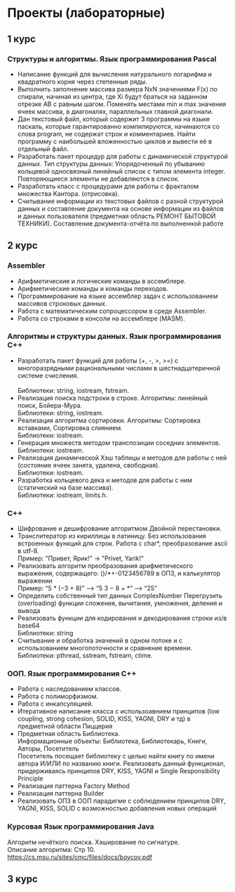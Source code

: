 #  Проекты (лабораторные)

## 1 курс
### Структуры и алгоритмы. Язык программирования Pascal

- Написание функций для вычисления натурального логарифма и квадратного корня через степенные ряды. 
-	Выполнить заполнение массива размера NxN значениями F(x) по спирали, начиная из центра, где Xi будут браться на заданном отрезке AB с равным шагом. Поменять местами min и max значения ячеек массива, в диагоналях, параллельных главной диагонали.
-	Дан текстовый файл, который содержит 3 программы на языке паскаль, которые гарантированно компилируются, начинаются со слова program, не содержат строк и комментариев. Найти программу с наибольшей вложенностью циклов и вывести её в отдельный файл.
-	Разработать пакет процедур для работы с динамической структурой данных.
Тип структуры данных: Упорядоченный по убыванию кольцевой односвязный линейный список с типом элемента integer. Повторяющиеся элементы не добавляются в список.
-	Разработать класс с процедурами для работы с фракталом множества Kантора. (отрисовка).
-	Считывание информации из текстовых файлов с разной структурой данных и составление документа на основе информации из файлов и данных пользователя (предметная область РЕМОНТ БЫТОВОЙ ТЕХНИКИ). Составление документа-отчёта по выполненной работе

## 2 курс
### Assembler

-	Арифметические и логические команды в ассемблере.
-	Арифметические команды и команды переходов.
-	Программирование на языке ассемблер задач с использованием массивов строковых данных.
-	Работа с математическим сопроцессором в среде Assembler.
-	Работа со строками в консоли на ассемблере (MASM).

### Алгоритмы и структуры данных. Язык программирования С++

-	Разработать пакет функций для работы (+, -, >, >=) с многоразрядными рациональными числами в шестнадцатеричной системе счисления.  
<br>Библиотеки: string, iostream, fstream.
-	Реализация поиска подстроки в строке. Алгоритмы: линейный поиск, Бойера-Мура. 
<br>Библиотеки: string, iostream.
-	Реализация алгоритма сортировки. Алгоритмы: Сортировка вставками, Сортировка слиянием.
<br>Библиотеки: iostream.
-	Генерация множеств методом транспозиции соседних элементов.
<br>Библиотеки: iostream.
-	Реализация динамической Хэш таблицы и методов для работы с ней (состояние ячеек занята, удалена, свободная). 
<br>Библиотеки: iostream.
-	Разработка кольцевого дека и методов для работы с ним (статический на базе массива).
<br>Библиотеки: iostream, limits.h.


### С++

-	Шифрование и дешифрование алгоритмом Двойной перестановки.
-	Транслитератор из кириллицы в латиницу. Без использования встроенных функций для строк. Работа с char*, преобразование ascii в utf-8. 
<br>Пример: "Привет, Ярик!" -> "Privet, Yarik!"
-	Реализовать алгоритм преобразования арифметического выражения, содержащего: ()/*+-0123456789 в ОПЗ, и калькулятор выражении
<br>Пример: “5 * (−3 + 8)” --> “5 3 − 8 + *” --> “25”
-	Определить собственный тип данных ComplexNumber
Перегрузить (overloading) функции сложения, вычитания, умножения, деления и вывода
-	Реализовать функции для кодирования и декодирования строки из/в base64
<br>Библиотеки: string
-	Считывание и обработка значений в одном потоке и с использованием многопоточности и сравнение времени. 
<br>Библиотеки: pthread, sstream, fstream, ctime.


### ООП. Язык программирования С++

- Работа с наследованием классов.
- Работа с полиморфизмом.
- Работа с инкапсуляцией.
- Итеративное написание класса с использоавнием принципов (low coupling, strong cohesion, SOLID, KISS, YAGNI, DRY и тд) в предметной области Пиццерия
- Предметная область Библиотека.
<br>Информационные объекты: Библиотека, Библиотекарь, Книги, Авторы, Посетитель
<br>Посетитель посещает библиотеку с целью найти книгу по имени автора И/ИЛИ по названию книги. Реализовать данный функционал, придерживаясь принципов DRY, KISS, YAGNI и Single Responsibility Principle
- Реализация паттерна Factory Method
- Реализация паттерна Builder
- Реализовать ОПЗ в ООП парадигме с соблюдением принципов DRY, YAGNI, KISS, SOLID с возможностью добавления новых операций

### Курсовая Язык программирования Java
Алгоритм нечёткого поиска. Хэширование по сигнатуре. 
<br>Описание алгоритма: Стр 10. https://cs.msu.ru/sites/cmc/files/docs/boycov.pdf 

## 3 курс

